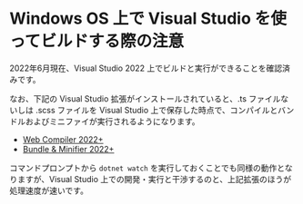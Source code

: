 # Windows OS 上で Visual Studio を使ってビルドする際の注意

2022年6月現在、Visual Studio 2022 上でビルドと実行ができることを確認済みです。

なお、下記の Visual Studio 拡張がインストールされていると、.ts ファイルないしは .scss ファイルを Visual Studio 上で保存した時点で、コンパイルとバンドルおよびミニファイが実行されるようになります。

- [Web Compiler 2022+](https://marketplace.visualstudio.com/items?itemName=Failwyn.WebCompiler64)
- [Bundle & Minifier 2022+](https://marketplace.visualstudio.com/items?itemName=Failwyn.BundlerMinifier64)

コマンドプロンプトから `dotnet watch` を実行しておくことでも同様の動作となりますが、Visual Studio 上での開発・実行と干渉するのと、上記拡張のほうが処理速度が速いです。
